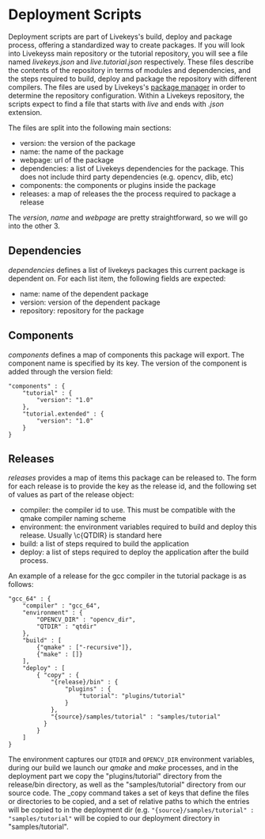 # Deployment Scripts

Deployment scripts are part of Livekeys's build, deploy and package process, offering a standardized way to
create packages. If you will look into Livekeyss main repository or the tutorial repository, you will see a file named
_livekeys.json_ and _live.tutorial.json_ respectively. These files describe the contents of the repository in terms of modules
and dependencies, and the steps required to build, deploy and package the repository with different compilers. The
files are used by Livekeys's [package manager](https://github.com/live-keys/livepm) in order to determine the
repository configuration. Within a Livekeys repository, the scripts expect to find a file that starts with _live_ and
ends with _.json_ extension.

The files are split into the following main sections:

* version: the version of the package
* name: the name of the package
* webpage: url of the package
* dependencies: a list of Livekeys dependencies for the package. This does not include third party dependencies (e.g.
opencv, dlib, etc)
* components: the components or plugins inside the package
* releases: a map of releases the the process required to package a release

The _version_, _name_ and _webpage_ are pretty straightforward, so we will go into the other 3.

## Dependencies

_dependencies_ defines a list of livekeys packages this current package is dependent on. For each list item, the
following fields are expected:

* name: name of the dependent package
* version: version of the dependent package
* repository: repository for the package

## Components

_components_ defines a map of components this package will export. The component name is specified by its key. The
version of the component is added through the version field:

```
"components" : {
    "tutorial" : {
        "version": "1.0"
    },
    "tutorial.extended" : {
        "version": "1.0"
    }
}
```

## Releases

_releases_ provides a map of items this package can be released to. The form for each release is to provide the key
as the release id, and the following set of values as part of the release object:


* compiler: the compiler id to use. This must be compatible with the qmake compiler naming scheme
* environment: the environment variables required to build and deploy this release. Usually \c{QTDIR} is standard here
* build: a list of steps required to build the application
* deploy: a list of steps required to deploy the application after the build process.

An example of a release for the gcc compiler in the tutorial package is as follows:

```
"gcc_64" : {
    "compiler" : "gcc_64",
    "environment" : {
        "OPENCV_DIR" : "opencv_dir",
        "QTDIR" : "qtdir"
    },
    "build" : [
        {"qmake" : ["-recursive"]},
        {"make" : []}
    ],
    "deploy" : [
        { "copy" : {
            "{release}/bin" : {
                "plugins" : {
                    "tutorial": "plugins/tutorial"
                }
            },
            "{source}/samples/tutorial" : "samples/tutorial"
          }
        }
    ]
}
```

The environment captures our `QTDIR` and `OPENCV_DIR` environment variables, during our build we launch our
_qmake_ and _make_ processes, and in the deployment part we copy the "plugins/tutorial" directory
from the release/bin directory, as well as the "samples/tutorial" directory from our source code. The _copy command
takes a set of keys that define the files or directories to be copied, and a set of relative paths to which the entries
will be copied to in the deployment dir (e.g. `"{source}/samples/tutorial" : "samples/tutorial"` will be copied to
our deployment directory in "samples/tutorial".

